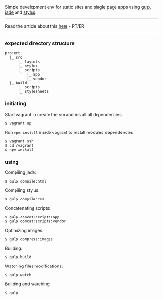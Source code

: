 Simple development env for static sites and single page apps using [gulp](http://gulpjs.com/), [jade](http://jade-lang.com/) and [stylus](http://learnboost.github.io/stylus/).

---

Read the article about this [here](http://lucasfsouza.com.br/blog/articles/apenas-mais-um-ambiente-frontend/) - PT/BR

---

### expected directory structure

```
project
  |_ src
      |_ layouts
      |_ stylus
      |_ scripts
          |_ app
          |_ vendor
  |_ build
      |_ scripts
      |_ stylesheets
```

### initiating

Start vagrant to create the vm and install all dependencies

```
$ vagrant up
```

Run `npm install` inside vagrant to install modules dependencies

```
$ vagrant ssh
$ cd /vagrant
$ npm install
```

### using

Compiling jade:

```
$ gulp compile:html
```

Compiling stylus:

```
$ gulp compile:css
```

Concatenating scripts:

```
$ gulp concat:scripts:app
$ gulp concat:scripts:vendor
```

Optimizing images

```
$ gulp compress:images
```

Building:

```
$ gulp build
```

Watching files modifications:

```
$ gulp watch
```

Building and watching:

```
$ gulp
```
